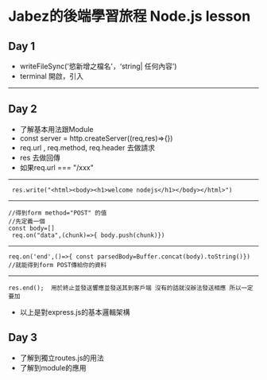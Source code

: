 # Jabez的後端學習旅程 Node.js lesson


##  Day 1
- writeFileSync('慾新增之檔名'，‘string| 任何內容’)
- terminal 開啟，引入
---

## Day 2
- 了解基本用法跟Module
- const server = http.createServer((req,res)=>{})
- req.url , req.method, req.header 去做請求
- res 去做回傳
- 如果req.url === "/xxx" 
--------------
```
 res.write("<html><body><h1>welcome nodejs</h1></body></html>")
```
--------------

```
//得到form method="POST" 的值
//先定義一個
const body=[]
 req.on("data",(chunk)=>{ body.push(chunk)})
```
--------------

```
req.on('end',()=>{ const parsedBody=Buffer.concat(body).toString()}) 
//就能得到form POST傳給你的資料
```
--------------
```
res.end();  用於終止並發送響應並發送其到客戶端 沒有的話就沒辦法發送相應 所以一定要加
```
- 以上是對express.js的基本邏輯架構

## Day 3
- 了解到獨立routes.js的用法
- 了解到module的應用